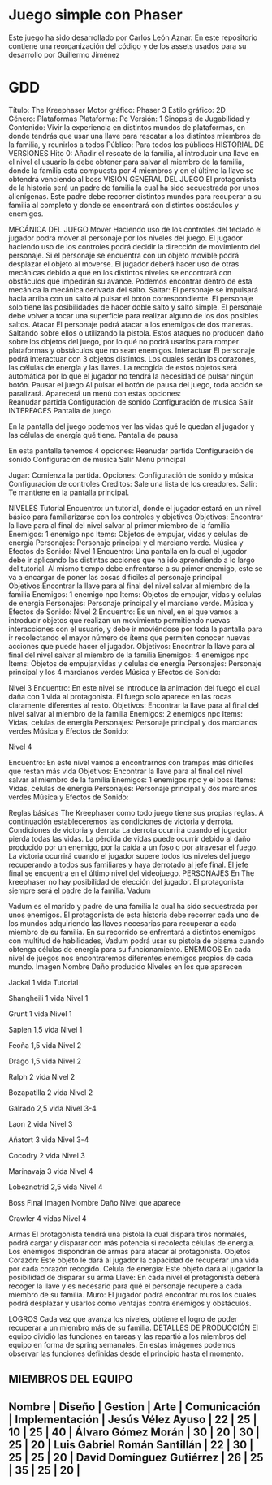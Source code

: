 # Juego simple con Phaser

Este juego ha sido desarrollado por Carlos León Aznar. En este repositorio contiene una reorganización del código y de los assets usados para su desarrollo por Guillermo Jiménez


# GDD

Título:  The Kreephaser
Motor gráfico: Phaser 3
Estilo gráfico: 2D	
Género: Plataformas
Plataforma: Pc
Versión: 1
Sinopsis de Jugabilidad y Contenido: Vivir la experiencia en distintos mundos de plataformas,  en donde tendrás que usar una llave para rescatar a los distintos miembros de la familia, y reunirlos a todos
Público: Para todos los públicos
HISTORIAL DE VERSIONES
Hito 0:
Añadir el rescate de la familia, al introducir una llave en el nivel el usuario la debe obtener para salvar al miembro de la familia, donde la familia está compuesta por 4 miembros y en el último la llave se obtendrá venciendo al boss
VISIÓN GENERAL DEL JUEGO
	El protagonista de la historia será un padre de familia la cual ha sido secuestrada por unos alienígenas. Este padre debe recorrer distintos mundos para recuperar a su familia al completo y donde se encontrará con distintos obstáculos y enemigos. 
 
 
MECÁNICA DEL JUEGO 
Mover
	Haciendo uso de los controles del teclado el jugador podrá mover al personaje por los niveles del juego. El jugador haciendo uso de los controles podrá decidir la dirección de movimiento del personaje. Si el personaje se encuentra con un objeto movible podrá desplazar el objeto al moverse. El jugador deberá hacer uso de otras mecánicas debido a qué en los distintos niveles se encontrará con obstáculos qué impedirán su avance. Podemos encontrar dentro de esta mecánica la mecánica derivada del salto. 
Saltar: El personaje se impulsará hacia arriba  con un salto al pulsar el botón correspondiente. El personaje solo tiene las posibilidades de hacer doble salto y salto simple. El personaje debe volver a tocar una superficie para realizar alguno de los dos posibles saltos.
Atacar
	El personaje podrá atacar a los enemigos de dos maneras. Saltando sobre ellos o utilizando la pistola. Estos ataques no producen daño sobre los objetos del juego, por lo qué no podrá usarlos para romper plataformas y obstáculos qué no sean enemigos.
Interactuar
	El personaje podrá interactuar con 3 objetos distintos. Los cuales serán los corazones, las células de energía y las llaves. La recogida de estos objetos será automática por lo qué el jugador no tendrá la necesidad de pulsar ningún botón.
Pausar el juego
	Al pulsar el botón de pausa del juego, toda acción se paralizará. Aparecerá un menú con estas opciones:  
Reanudar partida
Configuración de sonido
Configuración de musica 
Salir 
INTERFACES
Pantalla de juego

En la pantalla del juego podemos ver las vidas qué le quedan al jugador y las células de energía qué tiene.
Pantalla de pausa

En esta pantalla tenemos 4 opciones:
Reanudar partida
Configuración de sonido
Configuración de musica 
Salir
Menú principal

Jugar: Comienza la partida.
Opciones:
Configuración de sonido y música
Configuración de controles
Creditos: Sale una lista de los creadores.
Salir: Te mantiene en la pantalla principal.
 
 
 
 
NIVELES
Tutorial
Encuentro: un tutorial, donde el jugador estará en un nivel básico para familiarizarse con los controles y objetivos
Objetivos: Encontrar la llave para al final del nivel salvar al primer miembro de la familia
Enemigos: 1 enemigo npc
Items: Objetos de empujar, vidas y celulas de energia
Personajes: Personaje principal y el marciano verde.
Música y Efectos de Sonido: 
Nivel 1
Encuentro: Una pantalla en la cual el jugador debe ir aplicando las distintas acciones que ha ido aprendiendo a lo largo del tutorial. Al mismo tiempo debe enfrentarse a su primer enemigo, este se va a encargar de poner las cosas difíciles al personaje principal
Objetivos:Encontrar la llave para al final del nivel salvar al miembro de la familia
Enemigos: 1 enemigo npc
Items: Objetos de empujar, vidas y celulas de energia
Personajes: Personaje principal y el marciano verde.
Música y Efectos de Sonido: 
Nivel 2
Encuentro: Es un nivel, en el que vamos a introducir objetos que realizan un movimiento permitiendo nuevas interacciones con el usuario, y debe ir moviéndose por toda la pantalla para ir recolectando el mayor número de ítems que permiten conocer nuevas acciones que puede hacer el jugador.
Objetivos: Encontrar la llave para al final del nivel salvar al miembro de la familia
Enemigos: 4 enemigos npc
Items: Objetos de empujar,vidas y celulas de energia
Personajes: Personaje principal y los 4 marcianos verdes
Música y Efectos de Sonido: 
 
Nivel 3
Encuentro: En este nivel se introduce la animación del fuego el cual daña con 1 vida al protagonista. El fuego solo aparece en las rocas claramente diferentes al resto. 
Objetivos: Encontrar la llave para al final del nivel salvar al miembro de la familia
Enemigos: 2 enemigos npc
Items: Vidas, celulas de energia
Personajes: Personaje principal y dos marcianos verdes
Música y Efectos de Sonido: 
 
 
 
 
Nivel 4
 
Encuentro: En este nivel vamos a encontrarnos con trampas más difíciles que restan más vida 
Objetivos: Encontrar la llave para al final del nivel salvar al miembro de la familia
Enemigos: 1 enemigos npc y el boss
Items: Vidas, celulas de energia
Personajes: Personaje principal y dos marcianos verdes
Música y Efectos de Sonido: 
 
Reglas básicas
The Kreephaser como todo juego tiene sus propias reglas. A continuación estableceremos las condiciones de victoria y derrota.
Condiciones de victoria y derrota
La derrota ocurrirá cuando el jugador pierda todas las vidas. La pérdida de vidas puede ocurrir debido al daño producido por un enemigo, por la caída a un foso o por atravesar el fuego.
La victoria ocurrirá cuando el jugador supere todos los niveles del juego recuperando a todos sus familiares y haya derrotado al jefe final. El jefe final se encuentra en el último nivel del videojuego. 
PERSONAJES
En The kreephaser no hay posibilidad de elección del jugador. El protagonista siempre será el padre de la familia.
Vadum

Vadum es el marido y padre de una familia la cual ha sido secuestrada por unos enemigos. El protagonista de esta historia debe recorrer cada uno de los mundos adquiriendo las llaves necesarias para recuperar a cada miembro de su familia. En su recorrido se enfrentará a distintos enemigos con multitud de habilidades, Vadum podrá usar su pistola de plasma cuando obtenga células de energía para su funcionamiento.
ENEMIGOS
En cada nivel de juegos nos encontraremos diferentes enemigos propios de cada mundo.
Imagen
Nombre
Daño producido
Niveles en los que aparecen

Jackal
1 vida
Tutorial

Shangheili
1 vida
Nivel 1

Grunt
1 vida
Nivel 1

Sapien
1,5 vida
Nivel 1

Feoña
1,5 vida
Nivel 2

Drago
1,5 vida
Nivel 2

Ralph
2 vida
Nivel 2

Bozapatilla
2 vida
Nivel 2

Galrado
2,5 vida
Nivel 3-4

Laon
2 vida
Nivel 3

Añatort
3 vida
Nivel 3-4

Cocodry
2 vida
Nivel 3

Marinavaja
3 vida
Nivel 4

Lobeznotrid
2,5 vida
Nivel 4

Boss Final
Imagen
Nombre
Daño
Nivel que aparece

Crawler
4 vidas
Nivel 4

 
Armas 
El protagonista tendrá una pistola la cual dispara tiros normales, podrá cargar y disparar con más potencia si recolecta células de energía.
Los enemigos dispondrán de armas para atacar al protagonista.
Objetos
Corazón: Este objeto le dará al jugador la capacidad de recuperar una vida por cada corazón recogido. 
Celula de energia: Este objeto dará al jugador la posibilidad de disparar su arma
Llave: En cada nivel el protagonista deberá recoger la llave y es necesario para qué el personaje recupere a cada miembro de su familia.
Muro: El jugador podrá encontrar muros los cuales podrá desplazar y usarlos como ventajas contra enemigos y obstáculos.
 
LOGROS
 Cada vez que avanza los niveles, obtiene el logro de poder recuperar a un miembro más de su familia.
DETALLES DE PRODUCCIÓN
El equipo dividió las funciones en tareas y las repartió a los miembros del equipo en forma de spring semanales. En estas imágenes podemos observar las funciones definidas desde el principio hasta el momento.

MIEMBROS DEL EQUIPO
----------------------------------------------------------------------------------------
Nombre                       | Diseño | Gestion | Arte | Comunicación | Implementación |
Jesús Vélez Ayuso            |   22   |    25   |  10  |      25      |       40       |
Álvaro Gómez Morán           |   30   |    20   |  30  |      25      |       20       |
Luis Gabriel Román Santillán |   22   |    30   |  25  |      25      |       20       |
David Domínguez Gutiérrez    |   26   |    25   |  35  |      25      |       20       |
----------------------------------------------------------------------------------------


